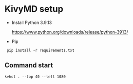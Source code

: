 # KivyMD setup

- Install Python 3.9.13

  https://www.python.org/downloads/release/python-3913/

- Pip
 ```
  pip install -r requirements.txt
 ```
## Command start 
  ```
  kvhot . --top 40 --left 1080
  ```
